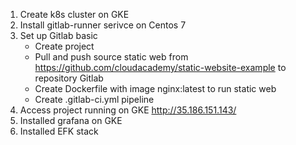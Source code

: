 1. Create k8s cluster on GKE
2. Install gitlab-runner serivce on Centos 7
3. Set up Gitlab basic
   - Create project
   - Pull and push source static web from https://github.com/cloudacademy/static-website-example to repository Gitlab
   - Create Dockerfile with image nginx:latest to run static web 
   - Create  .gitlab-ci.yml pipeline 
4. Access project running on GKE
http://35.186.151.143/
5. Installed grafana on GKE
6. Installed EFK stack

